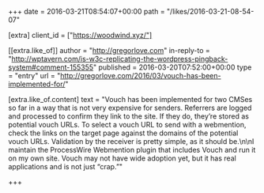 +++
date = 2016-03-21T08:54:07+00:00
path = "/likes/2016-03-21-08-54-07"

[extra]
client_id = ["https://woodwind.xyz/"]

[[extra.like_of]]
author = "http://gregorlove.com"
in-reply-to = "http://wptavern.com/is-w3c-replicating-the-wordpress-pingback-system#comment-155355"
published = 2016-03-20T07:52:00+00:00
type = "entry"
url = "http://gregorlove.com/2016/03/vouch-has-been-implemented-for/"

[extra.like_of.content]
text = "Vouch has been implemented for two CMSes so far in a way that is not very expensive for senders. Referrers are logged and processed to confirm they link to the site. If they do, they’re stored as potential vouch URLs. To select a vouch URL to send with a webmention, check the links on the target page against the domains of the potential vouch URLs. Validation by the receiver is pretty simple, as it should be.\n\nI maintain the ProcessWire Webmention plugin that includes Vouch and run it on my own site. Vouch may not have wide adoption yet, but it has real applications and is not just “crap.”"

+++

